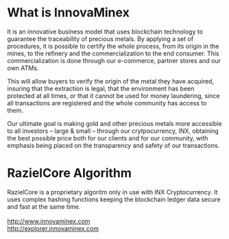 What is InnovaMinex
===================

It is an innovative business model that uses blockchain technology to guarantee the traceability of precious metals. By applying a set of procedures, it is possible to certify the whole process, from its origin in the mines, to the refinery and the commercialization to the end consumer. This commercialization is done through our e-commerce, partner stores and our own ATMs.

This will allow buyers to verify the origin of the metal they have acquired, insuring that the extraction is legal, that the environment has been protected at all times, or that it cannot be used for money laundering, since all transactions are registered and the whole community has access to them.

Our ultimate goal is making gold and other precious metals more accessible to all investors – large & small – through our crytpocurrency, INX, obtaining the best possible price both for our clients and for our community, with emphasis being placed on the transparency and safety of our transactions. 

RazielCore Algorithm
====================

RazielCore is a proprietary algoritm only in use with INX Cryptocurrency. It uses complex hashing functions keeping the blockchain ledger data secure and fast at the same time. 
<br> <br>
http://www.innovaminex.com
<br>
http://explorer.innovaminex.com
